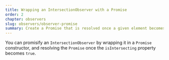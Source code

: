```yaml
---
title: Wrapping an IntersectionObserver with a Promise
order: 2
chapter: observers
slug: observers/observer-promise
summary: Create a Promise that is resolved once a given element becomes visible.
---
```


You can promisify an `IntersectionObserver` by wrapping it in a `Promise` constructor, and resolving
the `Promise` once the `isIntersecting` property becomes `true`.
